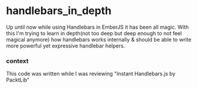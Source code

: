 handlebars_in_depth
===================
Up until now while using Handlebars in EmberJS it has been all magic. With this I'm trying to learn in depth(not too deep
but deep enough to not feel magical anymore) how handlebars works internally & should be able to write more powerful yet
expressive handlebar helpers. 

### context
This code was written while I was reviewing "Instant Handlebars.js by PacktLib"
